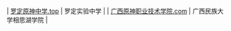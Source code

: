 | [罗定原神中学.top](https://罗定原神中学.top) | 罗定实验中学 |
| [广西原神职业技术学院.com](https://www.广西原神职业技术学院.com) | 广西民族大学相思湖学院 |
